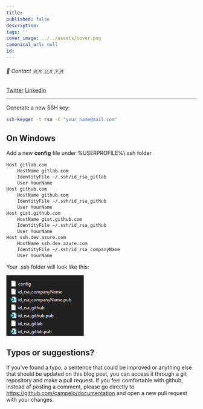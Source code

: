 ```yaml
---
title: 
published: false
description: 
tags: ''
cover_image: ../../assets/cover.png
canonical_url: null
id: 
---
```


###### :postbox: Contact :brazil: :us: :fr:

[Twitter](https://twitter.com/campelo87)
[LinkedIn](https://www.linkedin.com/in/flavio-campelo/?locale=en_US)

---

Generate a new SSH key:

```bash
ssh-keygen -t rsa -C "your_name@mail.com"
```

## On Windows

Add a new **config** file under %USERPROFILE%\\.ssh folder

```
Host gitlab.com
	HostName gitlab.com
	IdentityFile ~/.ssh/id_rsa_gitlab
	User YourName
Host github.com
	HostName github.com
	IdentityFile ~/.ssh/id_rsa_github
	User YourName
Host gist.github.com
	HostName gist.github.com
	IdentityFile ~/.ssh/id_rsa_github
	User YourName
Host ssh.dev.azure.com
	HostName ssh.dev.azure.com
	IdentityFile ~/.ssh/id_rsa_companyName
	User YourName
```

Your .ssh folder will look like this:

![Image 1](./assets/img1.png)

## Typos or suggestions?

If you've found a typo, a sentence that could be improved or anything else that should be updated on this blog post, you can access it through a git repository and make a pull request. If you feel comfortable with github, instead of posting a comment, please go directly to https://github.com/campelo/documentation and open a new pull request with your changes.